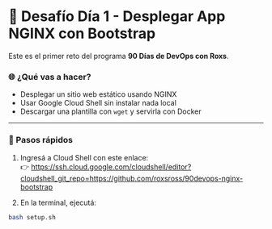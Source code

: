 # 🧪 Desafío Día 1 - Desplegar App NGINX con Bootstrap

Este es el primer reto del programa **90 Días de DevOps con Roxs**.

### 🌐 ¿Qué vas a hacer?
- Desplegar un sitio web estático usando NGINX
- Usar Google Cloud Shell sin instalar nada local
- Descargar una plantilla con `wget` y servirla con Docker

---

### 🚀 Pasos rápidos

1. Ingresá a Cloud Shell con este enlace:  
👉 https://ssh.cloud.google.com/cloudshell/editor?cloudshell_git_repo=https://github.com/roxsross/90devops-nginx-bootstrap

2. En la terminal, ejecutá:
```bash
bash setup.sh
